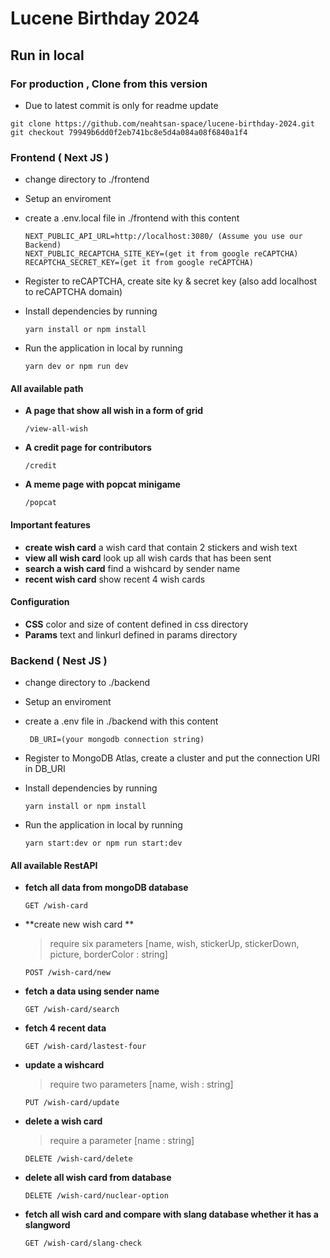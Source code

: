 # Lucene Birthday 2024


## **Run in local**


### For production , Clone from this version
-   Due to latest commit is only for readme update
  
``` git clone https://github.com/neahtsan-space/lucene-birthday-2024.git  ```
``` git checkout 79949b6dd0f2eb741bc8e5d4a084a08f6840a1f4 ```

### Frontend ( Next JS )
- change directory to ./frontend
- Setup an enviroment
- create a .env.local file in ./frontend with this content
    ```
    NEXT_PUBLIC_API_URL=http://localhost:3080/ (Assume you use our Backend)
    NEXT_PUBLIC_RECAPTCHA_SITE_KEY=(get it from google reCAPTCHA)
    RECAPTCHA_SECRET_KEY=(get it from google reCAPTCHA)
    ```
- Register to reCAPTCHA, create site ky & secret key (also add localhost to reCAPTCHA domain)

- Install dependencies by running
  
  ```
  yarn install or npm install
  ```
- Run the application in local by running

  ```
  yarn dev or npm run dev
  ```
#### All available path

-  **A page that show all wish in a form of grid**
    ```
    /view-all-wish
    ```
-  **A credit page for contributors**
    ```
    /credit
    ```
-  **A meme page with popcat minigame**
    ```
    /popcat
    ```
#### Important features

-   **create wish card**
    a wish card that contain 2 stickers and wish text
-   **view all wish card**
    look up all wish cards that has been sent
-   **search a wish card**
    find a wishcard by sender name
-   **recent wish card**
    show recent 4 wish cards
#### Configuration

-   **CSS**
    color and size of content defined in css directory 
-   **Params**
    text and linkurl defined in params directory
### Backend ( Nest JS )
- change directory to ./backend
- Setup an enviroment
- create a .env file in ./backend with this content
   ```
    DB_URI=(your mongodb connection string)
    ```
-  Register to MongoDB Atlas, create a cluster and put the connection URI in DB_URI

- Install dependencies by running
  
  ```
  yarn install or npm install
  ```
- Run the application in local by running

    ```
    yarn start:dev or npm run start:dev
    ```
#### All available RestAPI

-   **fetch all data from mongoDB database**
    ```
    GET /wish-card
    ```
-   **create new wish card **
    >require six parameters [name, wish, stickerUp, stickerDown, picture, borderColor : string]
    >
    ```
    POST /wish-card/new
    ```
-   **fetch a data using sender name**
    ```
    GET /wish-card/search
    ``` 
-   **fetch 4 recent data**
    ```
    GET /wish-card/lastest-four
    ```
-   **update a wishcard**
    >require two parameters [name, wish : string]
    >
    ```
    PUT /wish-card/update
    ```
-   **delete a wish card**
    >require a parameter [name : string]
    >
    ```
    DELETE /wish-card/delete
    ```
-   **delete all wish card from database**
    ```
    DELETE /wish-card/nuclear-option
    ```
-   **fetch all wish card and compare with slang database whether it has a slangword**
    ```
    GET /wish-card/slang-check
    ```